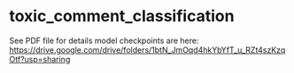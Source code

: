 # toxic_comment_classification
See PDF file for details
model checkpoints are here: https://drive.google.com/drive/folders/1btN_JmOqd4hkYbYfT_u_RZt4szKzqOtf?usp=sharing

